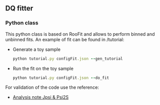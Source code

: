 ## DQ fitter
### Python class
This python class is based on RooFit and allows to perform binned and unbinned fits. An example of fit can be found in /tutorial:

- Generate a toy sample
  ```ruby
  python tutorial.py configFit.json --gen_tutorial
  ```
- Run the fit on the toy sample
  ```ruby
  python tutorial.py configFit.json --do_fit
  ```
For validation of the code use the reference:
- [Analysis note Jpsi & Psi2S](https://alice-notes.web.cern.ch/system/files/notes/analysis/1216/2022-10-26-AN_Psi2S_v3.pdf)
